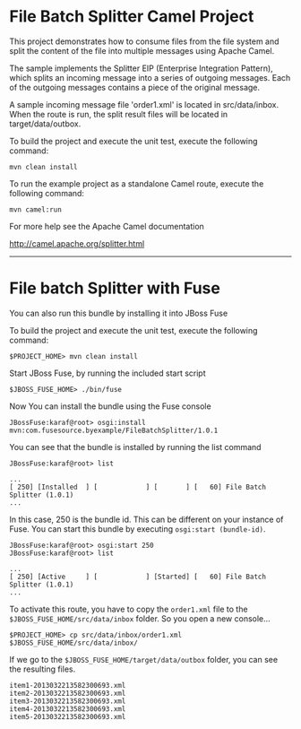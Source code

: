 # File Batch Splitter Camel Project

This project demonstrates how to consume files from the file system and split
the content of the file into multiple messages using Apache Camel.

The sample implements the Splitter EIP (Enterprise Integration Pattern), which
splits an incoming message into a series of outgoing messages. Each of the
outgoing messages contains a piece of the original message.

A sample incoming message file 'order1.xml' is located in src/data/inbox. When
the route is run, the split result files will be located in target/data/outbox.

To build the project and execute the unit test, execute the following command:

    mvn clean install

To run the example project as a standalone Camel route, execute the following command:

    mvn camel:run

For more help see the Apache Camel documentation

http://camel.apache.org/splitter.html

---

# File batch Splitter with Fuse

You can also run this bundle by installing it into JBoss Fuse

To build the project and execute the unit test, execute the following command:

    $PROJECT_HOME> mvn clean install

Start JBoss Fuse, by running the included start script

    $JBOSS_FUSE_HOME> ./bin/fuse

Now You can install the bundle using the Fuse console

    JBossFuse:karaf@root> osgi:install mvn:com.fusesource.byexample/FileBatchSplitter/1.0.1

You can see that the bundle is installed by running the list command

    JBossFuse:karaf@root> list

    ...
    [ 250] [Installed  ] [            ] [       ] [   60] File Batch Splitter (1.0.1)
    ...

In this case, 250 is the bundle id. This can be different on your instance of
Fuse. You can start this bundle by executing `osgi:start (bundle-id)`.

    JBossFuse:karaf@root> osgi:start 250
    JBossFuse:karaf@root> list

    ...
    [ 250] [Active     ] [            ] [Started] [   60] File Batch Splitter (1.0.1)
    ...

To activate this route, you have to copy the `order1.xml` file to
the `$JBOSS_FUSE_HOME/src/data/inbox` folder. So you open a new console...

    $PROJECT_HOME> cp src/data/inbox/order1.xml $JBOSS_FUSE_HOME/src/data/inbox/

If we go to the `$JBOSS_FUSE_HOME/target/data/outbox` folder, you can see the resulting files.

    item1-2013032213582300693.xml
    item2-2013032213582300693.xml
    item3-2013032213582300693.xml
    item4-2013032213582300693.xml
    item5-2013032213582300693.xml
